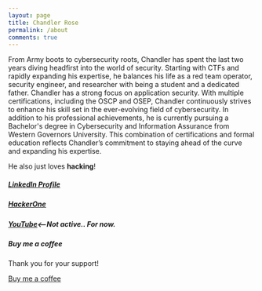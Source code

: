 ```yaml
---
layout: page
title: Chandler Rose
permalink: /about
comments: true
---
```


<div class="row justify-content-between">
<div class="col-md-8 pr-5">

<p>From Army boots to cybersecurity roots, Chandler has spent the last two years diving headfirst into the world of security. Starting with CTFs and rapidly expanding his expertise, he balances his life as a red team operator, security engineer, and researcher with being a student and a dedicated father. Chandler has a strong focus on application security. With multiple certifications, including the OSCP and OSEP, Chandler continuously strives to enhance his skill set in the ever-evolving field of cybersecurity. In addition to his professional achievements, he is currently pursuing a Bachelor's degree in Cybersecurity and Information Assurance from Western Governors University. This combination of certifications and formal education reflects Chandler’s commitment to staying ahead of the curve and expanding his expertise.</p>

<p>He also just loves <b>hacking</b>!</p>
<h5><a href="https://www.linkedin.com/in/chandler-rose">LinkedIn Profile</a></h5>

<h5><a href="https://hackerone.com/turbul3nce?type=user">HackerOne</a></h5>

<h5><a href="https://www.youtube.com/@rosehacksyoutube">YouTube</a><--<b>Not active.. For now.</b></h5>
</div>

<div class="col-md-4">

<div class="sticky-top sticky-top-80">
<h5>Buy me a coffee</h5>

<p>Thank you for your support!</p>

<a target="_blank" href="https://buymeacoffee.com/rosehacksls" class="btn btn-danger">Buy me a coffee</a>

</div>
</div>
</div>
